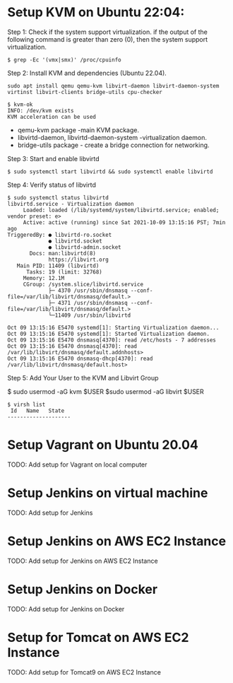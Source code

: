 # Setup KVM on Ubuntu 22:04:

Step 1:  Check if the system support virtualization. if the output of the following command is greater than zero (0), then the system support virtualization.

`$ grep -Ec '(vmx|smx)' /proc/cpuinfo `

Step 2: Install KVM and dependencies (Ubuntu 22.04).

`sudo apt install qemu qemu-kvm libvirt-daemon libvirt-daemon-system virtinst libvirt-clients bridge-utils cpu-checker`
````
$ kvm-ok
INFO: /dev/kvm exists
KVM acceleration can be used
````
 
* qemu-kvm package -main KVM package.
* libvirtd-daemon, libvirtd-daemon-system -virtualization daemon.
* bridge-utils package - create a bridge connection for networking.

Step 3: Start and enable libvirtd

`$ sudo systemctl start libvirtd && sudo systemctl enable libvirtd`

Step 4: Verify status of libvirtd

````
$ sudo systemctl status libvirtd
libvirtd.service - Virtualization daemon
     Loaded: loaded (/lib/systemd/system/libvirtd.service; enabled; vendor preset: e>
     Active: active (running) since Sat 2021-10-09 13:15:16 PST; 7min ago
TriggeredBy: ● libvirtd-ro.socket
             ● libvirtd.socket
             ● libvirtd-admin.socket
       Docs: man:libvirtd(8)
             https://libvirt.org
   Main PID: 11409 (libvirtd)
      Tasks: 19 (limit: 32768)
     Memory: 12.1M
     CGroup: /system.slice/libvirtd.service
             ├─ 4370 /usr/sbin/dnsmasq --conf-file=/var/lib/libvirt/dnsmasq/default.>
             ├─ 4371 /usr/sbin/dnsmasq --conf-file=/var/lib/libvirt/dnsmasq/default.>
             └─11409 /usr/sbin/libvirtd

Oct 09 13:15:16 E5470 systemd[1]: Starting Virtualization daemon...
Oct 09 13:15:16 E5470 systemd[1]: Started Virtualization daemon.
Oct 09 13:15:16 E5470 dnsmasq[4370]: read /etc/hosts - 7 addresses
Oct 09 13:15:16 E5470 dnsmasq[4370]: read /var/lib/libvirt/dnsmasq/default.addnhosts>
Oct 09 13:15:16 E5470 dnsmasq-dhcp[4370]: read /var/lib/libvirt/dnsmasq/default.host>
````
Step 5: Add Your User to the KVM and Libvirt Group

 $ sudo usermod -aG kvm $USER
 $sudo usermod -aG libvirt $USER
 

````
$ virsh list
 Id   Name   State
--------------------

````

#  Setup Vagrant on Ubuntu 20.04

 TODO: Add setup for Vagrant on local computer

# Setup Jenkins on virtual machine

 TODO:  Add setup for Jenkins

# Setup Jenkins on AWS EC2 Instance

 TODO:  Add setup for Jenkins on AWS EC2 Instance
 
 # Setup Jenkins on Docker

 TODO:  Add setup for Jenkins on Docker

#  Setup for Tomcat on AWS EC2 Instance

 TODO:  Add setup for Tomcat9 on AWS EC2 Instance

 







